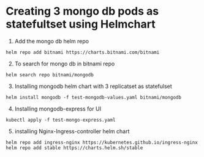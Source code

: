 # Creating 3 mongo db pods as statefultset using Helmchart

1. Add the mongo db helm repo
```
helm repo add bitnami https://charts.bitnami.com/bitnami
```
2. To search for mongo db in bitnami repo
```
helm search repo bitnami/mongodb
```
3. Installing mongodb helm chart with 3 replicatset as statefulset
```
helm install mongodb -f test-mongodb-values.yaml bitnami/mongodb
```
4. Installing mongodb-express for UI
```
kubectl apply -f test-mongo-express.yaml
```

5. installing Nginx-Ingress-controller helm chart
```
helm repo add ingress-nginx https://kubernetes.github.io/ingress-nginx
helm repo add stable https://charts.helm.sh/stable
```
